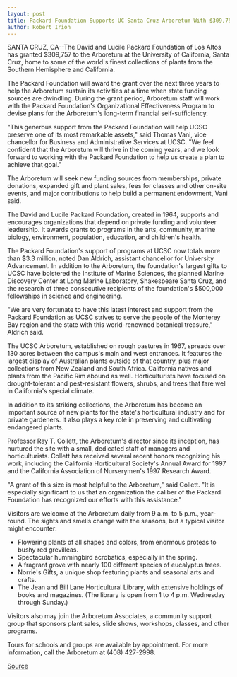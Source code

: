 ```yaml
---
layout: post
title: Packard Foundation Supports UC Santa Cruz Arboretum With $309,757 Grant
author: Robert Irion
---
```


SANTA CRUZ, CA--The David and Lucile Packard Foundation of Los  Altos has granted $309,757 to the Arboretum at the University of  California, Santa Cruz, home to some of the world's finest  collections of plants from the Southern Hemisphere and California.

The Packard Foundation will award the grant over the next  three years to help the Arboretum sustain its activities at a time  when state funding sources are dwindling. During the grant period,  Arboretum staff will work with the Packard Foundation's  Organizational Effectiveness Program to devise plans for the  Arboretum's long-term financial self-sufficiency.

"This generous support from the Packard Foundation will help  UCSC preserve one of its most remarkable assets," said Thomas  Vani, vice chancellor for Business and Administrative Services at  UCSC. "We feel confident that the Arboretum will thrive in the  coming years, and we look forward to working with the Packard  Foundation to help us create a plan to achieve that goal."

The Arboretum will seek new funding sources from  memberships, private donations, expanded gift and plant sales, fees  for classes and other on-site events, and major contributions to help  build a permanent endowment, Vani said.

The David and Lucile Packard Foundation, created in 1964,  supports and encourages organizations that depend on private  funding and volunteer leadership. It awards grants to programs in  the arts, community, marine biology, environment, population,  education, and children's health.

The Packard Foundation's support of programs at UCSC now  totals more than $3.3 million, noted Dan Aldrich, assistant  chancellor for University Advancement. In addition to the Arboretum,  the foundation's largest gifts to UCSC have bolstered the Institute  of Marine Sciences, the planned Marine Discovery Center at Long  Marine Laboratory, Shakespeare Santa Cruz, and the research of  three consecutive recipients of the foundation's $500,000  fellowships in science and engineering.

"We are very fortunate to have this latest interest and support  from the Packard Foundation as UCSC strives to serve the people of  the Monterey Bay region and the state with this world-renowned  botanical treasure," Aldrich said.

The UCSC Arboretum, established on rough pastures in 1967,  spreads over 130 acres between the campus's main and west  entrances. It features the largest display of Australian plants  outside of that country, plus major collections from New Zealand  and South Africa. California natives and plants from the Pacific Rim  abound as well. Horticulturists have focused on drought-tolerant and  pest-resistant flowers, shrubs, and trees that fare well in  California's special climate.

In addition to its striking collections, the Arboretum has  become an important source of new plants for the state's  horticultural industry and for private gardeners. It also plays a key  role in preserving and cultivating endangered plants.

Professor Ray T. Collett, the Arboretum's director since its  inception, has nurtured the site with a small, dedicated staff of  managers and horticulturists. Collett has received several recent  honors recognizing his work, including the California Horticultural  Society's Annual Award for 1997 and the California Association of  Nurserymen's 1997 Research Award.

"A grant of this size is most helpful to the Arboretum," said  Collett. "It is especially significant to us that an organization the  caliber of the Packard Foundation has recognized our efforts with  this assistance."

Visitors are welcome at the Arboretum daily from 9 a.m. to 5 p.m., year-round. The sights and smells change with the seasons,  but a typical visitor might encounter:
* Flowering plants of all shapes and colors, from enormous  proteas to bushy red grevilleas.
* Spectacular hummingbird acrobatics, especially in the  spring.
* A fragrant grove with nearly 100 different species of  eucalyptus trees.
* Norrie's Gifts, a unique shop featuring plants and seasonal  arts and crafts.
* The Jean and Bill Lane Horticultural Library, with extensive  holdings of books and magazines. (The library is open from 1 to 4 p.m.  Wednesday through Sunday.)

Visitors also may join the Arboretum Associates, a community  support group that sponsors plant sales, slide shows, workshops,  classes, and other programs.

Tours for schools and groups are available by appointment. For  more information, call the Arboretum at (408) 427-2998.

[Source](http://www1.ucsc.edu/news_events/press_releases/archive/97-98/07-97/072397-Packard_Foundation_.html "Permalink to 072397-Packard_Foundation_")
